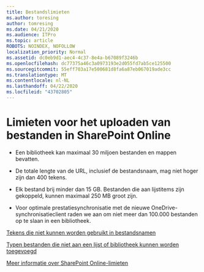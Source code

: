 ```yaml
---
title: Bestandslimieten
ms.author: toresing
author: tomresing
ms.date: 04/21/2020
ms.audience: ITPro
ms.topic: article
ROBOTS: NOINDEX, NOFOLLOW
localization_priority: Normal
ms.assetid: dc0eb9d1-aec4-4c37-8e4a-b67089f3246b
ms.openlocfilehash: dc77375a46c3a0973193e2d055fd7ab5ce125500
ms.sourcegitcommit: 55eff703a17e500681d8fa6a87eb067019ade3cc
ms.translationtype: MT
ms.contentlocale: nl-NL
ms.lasthandoff: 04/22/2020
ms.locfileid: "43702805"
---
```

# <a name="file-upload-limits-in-sharepoint-online"></a>Limieten voor het uploaden van bestanden in SharePoint Online

- Een bibliotheek kan maximaal 30 miljoen bestanden en mappen bevatten.
    
- De totale lengte van de URL, inclusief de bestandsnaam, mag niet hoger zijn dan 400 tekens.
    
- Elk bestand brij minder dan 15 GB. Bestanden die aan lijstitems zijn gekoppeld, kunnen maximaal 250 MB groot zijn.
    
- Voor optimale prestatiesynchronisatie met de nieuwe OneDrive-synchronisatieclient raden we aan om niet meer dan 100.000 bestanden op te slaan in een bibliotheek. 
    
[Tekens die niet kunnen worden gebruikt in bestandsnamen](https://go.microsoft.com/fwlink/?linkid=866430)
  
[Typen bestanden die niet aan een lijst of bibliotheek kunnen worden toegevoegd](https://go.microsoft.com/fwlink/?linkid=273757)
  
[Meer informatie over SharePoint Online-limieten](https://go.microsoft.com/fwlink/?linkid=271273)
  

